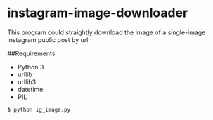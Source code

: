 # instagram-image-downloader
This program could straightly download the image of a single-image instagram public post by url.

##Requirements

* Python 3
* urllib
* urllib3
* datetime
* PIL

`$ python ig_image.py`
